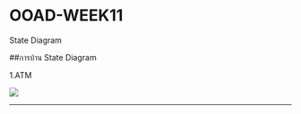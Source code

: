 # OOAD-WEEK11
State Diagram

##การบ้าน State Diagram

1.ATM

![](http://www.plantuml.com/plantuml/img/VP6nJWCn38PtFuNLgI2L1-Y0Mc1Xw5Ga1iIGorczg3txv3Ww8SIxanoqN1WwHVR_VOaZRw8vjTIV0Dvktt6rkiV0aTIyqzPP3v018rpyTB6qqGHpj40NQnW_0G7nVD6W56EkftFgDCbC-8vJtv3Y-ZVvaAGuk1X7qJRpk7tPzSvtWMcoUk5WKlZOoNWXSLJX0y0vBkZCNEFUP1YeVHKz1ZuiQ-_cYlWeR84J_IbULCdRDMcVPrlkN61yRibbilviuPzea1XiwxqajkpuZlmH6tTox2a2_0FgpvS77YxeV8ugcHSbpTi0-0AeDrMqAO4DSPlt_mq0)

----------------------------------------------------------------------------




